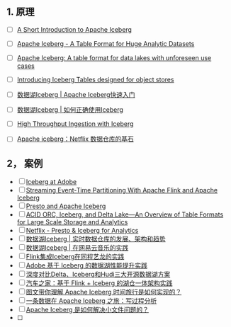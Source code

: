 ## 1. 原理

- [ ] [A Short Introduction to Apache Iceberg](https://medium.com/expedia-group-tech/a-short-introduction-to-apache-iceberg-d34f628b6799)
- [ ] [Apache Iceberg - A Table Format for Huge Analytic Datasets](https://www.youtube.com/watch?v=mf8Hb0coI6o&t=11s)
- [ ] [Apache Iceberg: A table format for data lakes with unforeseen use cases](https://www.youtube.com/watch?v=ifXpOn0NJWk)
- [ ] [Introducing Iceberg Tables designed for object stores](https://www.youtube.com/watch?v=D0vd325CqoM)
- [ ] [数据湖Iceberg | Apache Iceberg快速入门](https://mp.weixin.qq.com/s/LuvN5u9CBPj5AJ_SgJiHsw)
- [ ] [数据湖Iceberg | 如何正确使用Iceberg](https://mp.weixin.qq.com/s/QBIozrtOF5rVnQjneBFS0g)
- [ ] [High Throughput Ingestion with Iceberg](https://medium.com/adobetech/high-throughput-ingestion-with-iceberg-ccf7877a413f)
- [ ] [Apache iceberg：Netflix 数据仓库的基石](https://mp.weixin.qq.com/s/acWcoZ25zDXetA3ewypG2g)


## 2， 案例

- [ ] [Iceberg at Adobe](https://medium.com/adobetech/iceberg-at-adobe-88cf1950e866)
- [ ] [Streaming Event-Time Partitioning With Apache Flink and Apache Iceberg](https://www.youtube.com/watch?app=desktop&v=-Q4UcXcIv1o)
- [ ] [Presto and Apache Iceberg](https://www.youtube.com/watch?v=M8HLX2CivpI)
- [ ] [ACID ORC, Iceberg, and Delta Lake—An Overview of Table Formats for Large Scale Storage and Analytics](https://www.youtube.com/watch?v=iRXNtsayENg)
- [ ] [Netflix - Presto & Iceberg for Analytics](https://www.youtube.com/watch?v=o1rdGJbhXag)
- [ ] [数据湖Iceberg | 实时数据仓库的发展、架构和趋势](https://mp.weixin.qq.com/s/N7lGOXHqMAeiokF3myH7_g)
- [ ] [数据湖Iceberg | 在网易云音乐的实践](https://mp.weixin.qq.com/s/TIE9nobKCGmx6JS03is7IA)
- [ ] [Flink集成Iceberg在同程艺龙的实践](https://mp.weixin.qq.com/s/7LT_oLhD0u_tG1Ohyrn-kQ)
- [ ] [Adobe 基于 Iceberg 的数据湖性能提升实践](https://mp.weixin.qq.com/s/iNy1oQDu__gE2F_qkUHsoQ)
- [ ] [深度对比Delta、Iceberg和Hudi三大开源数据湖方案](https://mp.weixin.qq.com/s/mYwaGszQGod_o6f3p2QbDw)
- [ ] [汽车之家：基于 Flink + Iceberg 的湖仓一体架构实践](https://mp.weixin.qq.com/s/Pva3akfF4cAXPK6UN4SYcA)
- [ ] [图文带你理解 Apache Iceberg 时间旅行是如何实现的？](https://mp.weixin.qq.com/s/58Si-DIpd3dA2UfGaXvmtQ)
- [ ] [一条数据在 Apache Iceberg 之旅：写过程分析](https://mp.weixin.qq.com/s/1BOcvD5m-7sFXtKPJnT7hg)
- [ ] [Apache Iceberg 是如何解决小文件问题的？](https://mp.weixin.qq.com/s/MUdck-a6EGagreAJDfH-3A)
- [ ]
